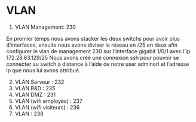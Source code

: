 # VLAN 

1. VLAN Management: 230

En premier temps nous avons stacker les deux switchs pour avoir plus d’interfaces, ensuite nous avons diviser le réseau en /25 en deux afin configurer le vlan de management 230 sur l’interface gigabit 1/0/1 avec l’ip 172.28.63.129/25 Nous avons créé une connexion ssh pour pouvoir se connecter au switch à distance à l’aide de notre user adminorl et l’adresse ip que nous lui avons attribué.  


2. VLAN Serveur : 232
3. VLAN R&D : 235
4. VLAN DMZ : 231
5. VLAN (wifi employés) : 237 
6. VLAN (wifi visiteurs) : 236
7. VLAN       : 238
